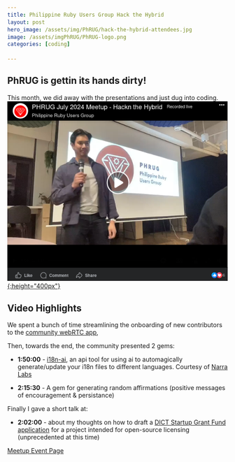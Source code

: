 ```yaml
---
title: Philippine Ruby Users Group Hack the Hybrid
layout: post
hero_image: /assets/img/PhRUG/hack-the-hybrid-attendees.jpg
image: /assets/imgPhRUG/PhRUG-logo.png
categories: [coding]

---
```


## PhRUG is gettin its hands dirty!
This month, we did away with the presentations and just dug into coding.
[
	![Watch the video replay here!](/assets/img/PhRUG/hack-hybrid-vid-page.png){:height="400px"}
](https://www.facebook.com/phrug/videos/2615509495277217/)

## Video Highlights

We spent a bunch of time streamlining the onboarding of new contributors to the [community webRTC app](https://gitlab.com/phrug/hybrid-meetup-experiment),

Then, towards the end, the community presented 2 gems:
 - **1:50:00** - [i18n-ai](https://github.com/narralabs/i18n-ai), an api tool for using ai to automagically generate/update your i18n files to different languages.  Courtesy of [Narra Labs](https://www.narralabs.com/) 

 - **2:15:30** - A gem for generating random affirmations (positive messages of encouragement & persistance)

Finally I gave a short talk at:
 - **2:02:00** - about my thoughts on how to draft a [DICT Startup Grant Fund application](https://dict.gov.ph/wp-content/uploads/2023/03/DC-001-s.-2023-Startup-Grant-Fund-Guidelines.pdf) for a project intended for open-source licensing (unprecedented at this time)

[Meetup Event Page](https://www.meetup.com/ruby-phil/events/302437676/)